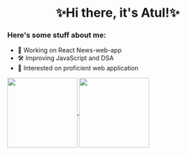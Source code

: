 <h1 align="center">✨Hi there, it's Atul!✨</h1>

### Here's some stuff about me:

- 🔭 Working on React News-web-app
- 🛠️ Improving JavaScript and DSA
- 🌱 Interested on proficient web application

<a href=https://github.com/imatularyan>
  <img align="center" height="160em" src="https://github-readme-stats.vercel.app/api?username=imatularyan&custom_title=My%20Github%20Stats%21&theme=vue&count_private=true&include_all_commits=true&show_icons=true&cache_seconds=1800" />
  <img align="center" height="160em" src="https://github-readme-stats.vercel.app/api/top-langs/?username=imatularyan&custom_title=Which%20languages%20I%20use%20the%20most%3F&theme=vue&hide=ampl,tex&layout=compact&langs_count=6&cache_seconds=1800" />
</a>
